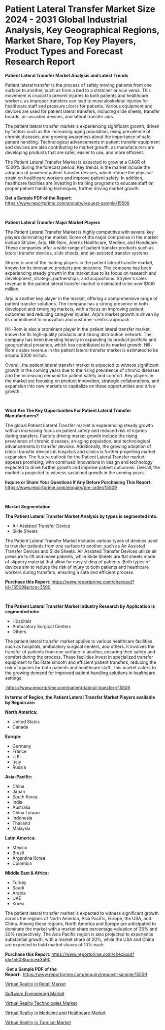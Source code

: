 <p><h1>Patient Lateral Transfer Market Size 2024 - 2031 Global Industrial Analysis, Key Geographical Regions, Market Share, Top Key Players, Product Types and Forecast Research Report</h1></p><p><strong>Patient Lateral Transfer Market Analysis and Latest Trends</strong></p>
<p><p>Patient lateral transfer is the process of safely moving patients from one surface to another, such as from a bed to a stretcher or vice versa. This movement is crucial to prevent injuries to both patients and healthcare workers, as improper transfers can lead to musculoskeletal injuries for healthcare staff and pressure ulcers for patients. Various equipment and devices are used for patient lateral transfers, including slide sheets, transfer boards, air-assisted devices, and lateral transfer aids.</p><p>The patient lateral transfer market is experiencing significant growth, driven by factors such as the increasing aging population, rising prevalence of chronic diseases, and growing awareness about the importance of safe patient handling. Technological advancements in patient transfer equipment and devices are also contributing to market growth, as manufacturers are developing products that are safer, easier to use, and more efficient.</p><p>The Patient Lateral Transfer Market is expected to grow at a CAGR of 15.00% during the forecast period. Key trends in the market include the adoption of powered patient transfer devices, which reduce the physical strain on healthcare workers and improve patient safety. In addition, healthcare facilities are investing in training programs to educate staff on proper patient handling techniques, further driving market growth.</p></p>
<p><strong>Get a Sample PDF of the Report:&nbsp;</strong> <a href="https://www.reportprime.com/enquiry/request-sample/15509">https://www.reportprime.com/enquiry/request-sample/15509</a></p>
<p>&nbsp;</p>
<p><strong>Patient Lateral Transfer Major Market Players</strong></p>
<p><p>The Patient Lateral Transfer Market is highly competitive with several key players dominating the market. Some of the major companies in the market include Stryker, Arjo, Hill-Rom, Joerns Healthcare, Medline, and Handicare. These companies offer a wide range of patient transfer products such as lateral transfer devices, slide sheets, and air-assisted transfer systems.</p><p>Stryker is one of the leading players in the patient lateral transfer market, known for its innovative products and solutions. The company has been experiencing steady growth in the market due to its focus on research and development, strategic partnerships, and acquisitions. Stryker's sales revenue in the patient lateral transfer market is estimated to be over $500 million.</p><p>Arjo is another key player in the market, offering a comprehensive range of patient transfer solutions. The company has a strong presence in both developed and emerging markets, with a focus on improving patient outcomes and reducing caregiver injuries. Arjo's market growth is driven by its commitment to innovation and customer-centric approach.</p><p>Hill-Rom is also a prominent player in the patient lateral transfer market, known for its high-quality products and strong distribution network. The company has been investing heavily in expanding its product portfolio and geographical presence, which has contributed to its market growth. Hill-Rom's sales revenue in the patient lateral transfer market is estimated to be around $300 million.</p><p>Overall, the patient lateral transfer market is expected to witness significant growth in the coming years due to the rising prevalence of chronic diseases and the increasing demand for patient safety and comfort. Key players in the market are focusing on product innovation, strategic collaborations, and expansion into new markets to capitalize on these opportunities and drive growth.</p></p>
<p>&nbsp;</p>
<p><strong>What Are The Key Opportunities For Patient Lateral Transfer Manufacturers?</strong></p>
<p><p>The global Patient Lateral Transfer market is experiencing steady growth with an increasing focus on patient safety and reduced risk of injuries during transfers. Factors driving market growth include the rising prevalence of chronic diseases, an aging population, and technological advancements in transfer devices. Additionally, the growing adoption of lateral transfer devices in hospitals and clinics is further propelling market expansion. The future outlook for the Patient Lateral Transfer market appears promising, with continued innovations in design and technology expected to drive further growth and improve patient outcomes. Overall, the market is projected to witness sustained growth in the coming years.</p></p>
<p><strong>Inquire or Share Your Questions If Any Before Purchasing This Report:</strong> <a href="https://www.reportprime.com/enquiry/pre-order/15509">https://www.reportprime.com/enquiry/pre-order/15509</a></p>
<p>&nbsp;</p>
<p><strong>Market Segmentation</strong></p>
<p><strong>The Patient Lateral Transfer Market Analysis by types is segmented into:</strong></p>
<p><ul><li>Air Assisted Transfer Device</li><li>Slide Sheets</li></ul></p>
<p><p>The Patient Lateral Transfer Market includes various types of devices used to transfer patients from one surface to another, such as Air Assisted Transfer Devices and Slide Sheets. Air Assisted Transfer Devices utilize air pressure to lift and move patients, while Slide Sheets are flat sheets made of slippery material that allow for easy sliding of patients. Both types of devices aim to reduce the risk of injury to both patients and healthcare workers during transfers, ensuring a safe and efficient process.</p></p>
<p><strong>Purchase this Report:&nbsp;</strong><a href="https://www.reportprime.com/checkout?id=15509&price=3590">https://www.reportprime.com/checkout?id=15509&price=3590</a></p>
<p>&nbsp;</p>
<p><strong>The Patient Lateral Transfer Market Industry Research by Application is segmented into:</strong></p>
<p><ul><li>Hospitals</li><li>Ambulatory Surgical Centers</li><li>Others</li></ul></p>
<p><p>The patient lateral transfer market applies to various healthcare facilities such as hospitals, ambulatory surgical centers, and others. It involves the transfer of patients from one surface to another, ensuring their safety and comfort during the process. These facilities invest in specialized transfer equipment to facilitate smooth and efficient patient transfers, reducing the risk of injuries for both patients and healthcare staff. This market caters to the growing demand for improved patient handling solutions in healthcare settings.</p></p>
<p><a href="https://www.reportprime.com/patient-lateral-transfer-r15509">&nbsp;https://www.reportprime.com/patient-lateral-transfer-r15509</a></p>
<p><strong>In terms of Region, the Patient Lateral Transfer Market Players available by Region are:</strong></p>
<p>
    <p> <strong> North America: </strong>
        <ul>
            <li>United States</li>
            <li>Canada</li>
        </ul>
        </p> 
    <p> <strong> Europe: </strong>
        <ul>
            <li>Germany</li>
            <li>France</li>
            <li>U.K.</li>
            <li>Italy</li>
            <li>Russia</li>
        </ul>
        </p> 
    <p> <strong> Asia-Pacific: </strong>
        <ul>
            <li>China</li>
            <li>Japan</li>
            <li>South Korea</li>
            <li>India</li>
            <li>Australia</li>
            <li>China Taiwan</li>
            <li>Indonesia</li>
            <li>Thailand</li>
            <li>Malaysia</li>
        </ul>
        </p> 
    <p> <strong> Latin America: </strong>
        <ul>
            <li>Mexico</li>
            <li>Brazil</li>
            <li>Argentina Korea</li>
            <li>Colombia</li>
        </ul>
        </p> 
    <p> <strong> Middle East & Africa: </strong>
        <ul>
            <li>Turkey</li>
            <li>Saudi</li>
            <li>Arabia</li>
            <li>UAE</li>
            <li>Korea</li>
        </ul>
    </p>
    </p>
<p><p>The patient lateral transfer market is expected to witness significant growth across the regions of North America, Asia Pacific, Europe, the USA, and China. Among these regions, North America and Europe are anticipated to dominate the market with a market share percentage valuation of 35% and 30% respectively. The Asia Pacific region is also projected to experience substantial growth, with a market share of 20%, while the USA and China are expected to hold market shares of 10% each.</p></p>
<p><strong>Purchase this Report: </strong><a href="https://www.reportprime.com/checkout?id=15509&price=3590">https://www.reportprime.com/checkout?id=15509&price=3590</a></p>
<p>&nbsp;<strong>Get a Sample PDF of the Report:&nbsp;&nbsp;</strong><a href="https://www.reportprime.com/enquiry/request-sample/15509">https://www.reportprime.com/enquiry/request-sample/15509</a></p>
<p><strong></strong></p>
<p><p><a href="https://github.com/julian6Skinner/Market-Research-Report-List-1/blob/main/virtual-reality-in-retail-market.md">Virtual Reality in Retail Market</a></p><p><a href="https://github.com/gdfhhhj/Market-Research-Report-List-6/blob/main/software-engineering-market.md">Software Engineering Market</a></p><p><a href="https://github.com/jakobeblake56/Market-Research-Report-List-1/blob/main/virtual-reality-technologies-market.md">Virtual Reality Technologies Market</a></p><p><a href="https://github.com/mandarincruisesvn/Market-Research-Report-List-1/blob/main/virtual-reality-in-medicine-and-healthcare-market.md">Virtual Reality in Medicine and Healthcare Market</a></p><p><a href="https://github.com/RichRobinson5/Market-Research-Report-List-6/blob/main/virtual-reality-in-tourism-market.md">Virtual Reality in Tourism Market</a></p></p>
